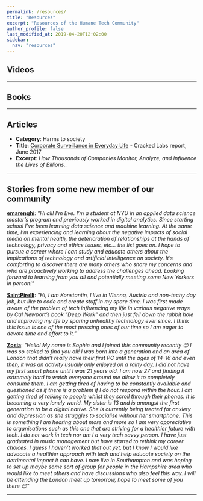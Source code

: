 ```yaml
---
permalink: /resources/
title: "Resources"
excerpt: "Resources of the Humane Tech Community"
author_profile: false
last_modified_at: 2019-04-20T12+02:00
sidebar:
  nav: "resources"
---
```


## Videos

---

## Books

---



## Articles

-  **Category**: Harms to society
- **Title**: [Corporate Surveillance in Everyday Life](https://crackedlabs.org/en/corporate-surveillance) - Cracked Labs report, June 2017
-  **Excerpt**: _How Thousands of Companies Monitor, Analyze, and Influence the Lives of Billions.._

---


## Stories from some new member of our community


**[emarenghi](https://community.humanetech.com/u/emarenghi)**: *"Hi all! I’m Eve. I’m a student at NYU in an applied data science master’s program and previously worked in digital analytics. Since starting school I’ve been learning data science and machine learning. At the same time, I’m experiencing and learning about the negative impacts of social media on mental health, the deterioration of relationships at the hands of technology, privacy and ethics issues, etc… the list goes on.
I hope to pursue a career where I can study and educate others about the implications of technology and artificial intelligence on society. It’s comforting to discover there are many others who share my concerns and who are proactively working to address the challenges ahead.
Looking forward to learning from you all and potentially meeting some New Yorkers in person!"*


**[SaintPirelli](https://community.humanetech.com/u/saintPirelli)**: *"Hi, I am Konstantin, I live in Vienna, Austria and non-techy day job, but like to code and create stuff in my spare time. I was first made aware of the problem of tech influencing my life in various negative ways by Cal Newport’s book “Deep Work” and then just fell down the rabbit hole and improving my life by sparing unhealthy technology ever since. I think this issue is one of the most pressing ones of our time so I am eager to devote time and effort to it."*


**[Zosia](https://community.humanetech.com/u/Zosia)**: *"Hello! My name is Sophie and I joined this community recently :blush: I was so stoked to find you all!
I was born into a generation and an area of London that didn’t really have their first PC until the ages of 14-16 and even then, it was an activity usually only enjoyed on a rainy day.
I did not have my first smart phone until I was 21 years old. I am now 27 and finding it extremely hard to watch everyone around me allow it to completely consume them. I am getting tired of having to be constantly available and questioned as if there is a problem if I do not respond within the hour. I am getting tired of talking to people whilst they scroll through their phones. It is becoming a very lonely world.
My sister is 13 and is amongst the first generation to be a digital native. She is currently being treated for anxiety and depression as she struggles to socialise without her smartphone. This is something I am hearing about more and more so I am very appreciative to organisations such as this one that are striving for a healthier future with tech.
I do not work in tech nor am I a very tech savvy person. I have just graduated in music management but have started to rethink my career choices. I guess I haven’t worked that out yet, but I know I would like advocate a healthier approach with tech and help educate society on the detrimental impact it can have.
I now live in Southampton and was hoping to set up maybe some sort of group for people in the Hampshire area who would like to meet others and have discussions who also feel this way.
I will be attending the London meet up tomorrow, hope to meet some of you there :blush:"*


---
